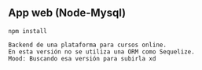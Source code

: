 ## App web (Node-Mysql)
```
npm install
```
```
Backend de una plataforma para cursos online.
En esta versión no se utiliza una ORM como Sequelize.
Mood: Buscando esa versión para subirla xd
```
